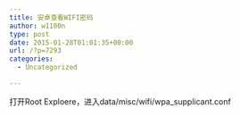 ```yaml
---
title: 安卓查看WIFI密码
author: w1100n
type: post
date: 2015-01-28T01:01:35+00:00
url: /?p=7293
categories:
  - Uncategorized

---
```

打开Root Exploere，进入data/misc/wifi/wpa_supplicant.conf